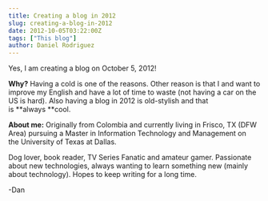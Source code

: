 ```yaml
---
title: Creating a blog in 2012
slug: creating-a-blog-in-2012
date: 2012-10-05T03:22:00Z
tags: ["This blog"]
author: Daniel Rodriguez
---
```


Yes, I am creating a blog on October 5, 2012!

**Why?** Having a cold is one of the reasons. Other reason is that I and
want to improve my English and have a lot of time to waste (not having a
car on the US is hard). Also having a blog in 2012 is old-stylish
and that is **always **cool.

**About me:** Originally from Colombia and currently living in Frisco,
TX (DFW Area) pursuing a Master in Information Technology and Management
on the University of Texas at Dallas.

Dog lover, book reader, TV Series Fanatic and amateur gamer. Passionate
about new technologies, always wanting to learn something new (mainly
about technology). Hopes to keep writing for a long time.

-Dan
